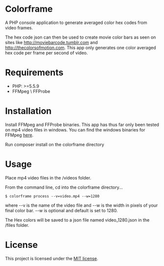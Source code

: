 Colorframe
==========

A PHP console application to generate averaged color hex codes from video frames.

The hex code json can then be used to create movie color bars as seen on sites like http://moviebarcode.tumblr.com and http://thecolorsofmotion.com. This app only generates one color averaged hex code per frame per second of video. 

Requirements
============

* PHP: >=5.5.9
* FFMpeg \ FFProbe

Installation
============

Install FFMpeg and FFProbe binaries. This app has thus far only been tested on mp4 video files in windows. You can find the windows binaries for FFMpeg [here](http://ffmpeg.zeranoe.com/builds/).

Run composer install on the colorframe directory

Usage
=====

Place mp4 video files in the /videos folder.

From the command line, cd into the colorframe directory...

    $ colorframe process --v=video.mp4 --w=1280

where --v is the name of the video file and --w is the width in pixels of your final color bar. --w is optional and default is set to 1280. 

The Hex colors will be saved to a json file named video_1280.json in the /files folder.

License
=======

This project is licensed under the [MIT license](http://opensource.org/licenses/MIT).


